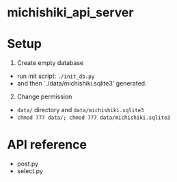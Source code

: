 michishiki_api_server
=====================

# Setup

1. Create empty database
 * run init script: `./init_db.py`
 * and then `./data/michishiki.sqlite3' generated.
2. Change permission
 * `data/` directory and `data/michishiki.sqlite3`
 * `chmod 777 data/; chmod 777 data/michishiki.sqlite3`

# API reference

* post.py
* select.py
